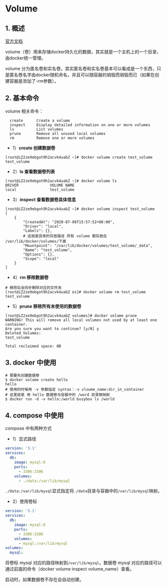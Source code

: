 # Volume

## 1. 概述

[官方文档](https://docs.docker.com/engine/reference/commandline/volume_create/)

volume（卷）用来存储docker持久化的数据，其实就是一个主机上的一个目录，由docker统一管理。

volume 分为匿名卷和实名卷。其实匿名卷和实名卷基本可以看成是一个东西，只是匿名卷名字由docker随机命名，并且可以随容器的销毁而销毁而已（如果在创建容器是添加了-rm参数）。



## 2. 基本命令

volume 相关命令：



```shell
  create      Create a volume
  inspect     Display detailed information on one or more volumes
  ls          List volumes
  prune       Remove all unused local volumes
  rm          Remove one or more volumes
```

* 1）**create 创建数据卷**

```shell
[root@iZ2ze9ebgot9h2acvk4uabZ ~]# docker volume create test_volume
test_volume
```

* 2）**ls 查看数据卷列表**

```shell
[root@iZ2ze9ebgot9h2acvk4uabZ ~]# docker volume ls
DRIVER              VOLUME NAME
local               test_volume
```

* 3）**inspect 查看数据卷具体信息**

```shell
[root@iZ2ze9ebgot9h2acvk4uabZ ~]# docker volume inspect test_volume
[
    {
        "CreatedAt": "2020-07-06T15:57:52+08:00",
        "Driver": "local",
        "Labels": {},
        # 这就是具体的存放路径 所有 volume 都存放在 /var/lib/docker/volumes/下面
        "Mountpoint": "/var/lib/docker/volumes/test_volume/_data",
        "Name": "test_volume",
        "Options": {},
        "Scope": "local"
    }
]
```

* 4）**rm 移除数据卷**

```shell
# 移除后会同步删除对应的文件夹
[root@iZ2ze9ebgot9h2acvk4uabZ es]# docker volume rm test_volume
test_volume
```

* 5）**prune 移除所有未使用的数据卷**

```shell
[root@iZ2ze9ebgot9h2acvk4uabZ volumes]# docker volume prune
WARNING! This will remove all local volumes not used by at least one container.
Are you sure you want to continue? [y/N] y
Deleted Volumes:
test_volume

Total reclaimed space: 0B
```



## 3. docker 中使用

```shell
# 需要先创建数据卷
$ docker volume create hello
hello
# 使用的时候用 -v 参数指定 syntax：-v vloume_name:dir_in_container
# 这里就是 用 hello 数据卷与容器中的 /word 目录做映射
$ docker run -d -v hello:/world busybox ls /world
```



## 4. compose 中使用

compose 中有两种方式

* 1）显式路径

```yml
version: '3.1'
services:
  db:
    image: mysql:8
    ports:
      - 3306:3306
    volumes:
      - ./data:/var/lib/mysql
```

`./data:/var/lib/mysql`显式指定将`./data`目录与容器中的`/var/lib/mysql`映射。



* 2）使用卷标

```yml
version: '3.1'
services:
  db:
    image: mysql:8
    ports:
      - 3306:3306
    volumes:
      - mysql:/var/lib/mysql
volumes:
  mysql:
```

将卷标 mysql 对应的路径映射到`/var/lib/mysql`。数据卷 mysql 对应的路径可以通过前面的命令（docker volume inspect volume_name）查看。

启动时，如果数据卷不存在会自动创建。

